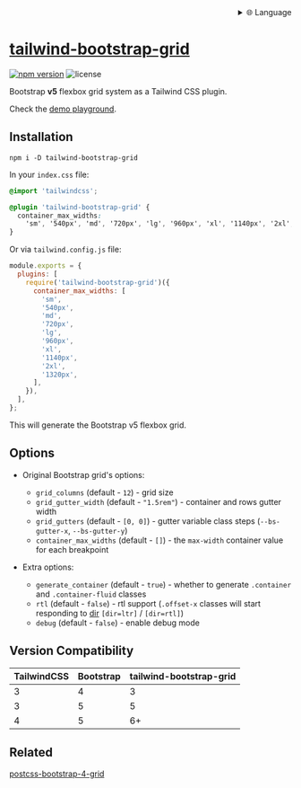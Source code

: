
<div align="right">
  <details>
    <summary >🌐 Language</summary>
    <div>
      <div align="center">
        <a href="https://openaitx.github.io/view.html?user=karolis-sh&project=tailwind-bootstrap-grid&lang=en">English</a>
        | <a href="https://openaitx.github.io/view.html?user=karolis-sh&project=tailwind-bootstrap-grid&lang=zh-CN">简体中文</a>
        | <a href="https://openaitx.github.io/view.html?user=karolis-sh&project=tailwind-bootstrap-grid&lang=zh-TW">繁體中文</a>
        | <a href="https://openaitx.github.io/view.html?user=karolis-sh&project=tailwind-bootstrap-grid&lang=ja">日本語</a>
        | <a href="https://openaitx.github.io/view.html?user=karolis-sh&project=tailwind-bootstrap-grid&lang=ko">한국어</a>
        | <a href="https://openaitx.github.io/view.html?user=karolis-sh&project=tailwind-bootstrap-grid&lang=hi">हिन्दी</a>
        | <a href="https://openaitx.github.io/view.html?user=karolis-sh&project=tailwind-bootstrap-grid&lang=th">ไทย</a>
        | <a href="https://openaitx.github.io/view.html?user=karolis-sh&project=tailwind-bootstrap-grid&lang=fr">Français</a>
        | <a href="https://openaitx.github.io/view.html?user=karolis-sh&project=tailwind-bootstrap-grid&lang=de">Deutsch</a>
        | <a href="https://openaitx.github.io/view.html?user=karolis-sh&project=tailwind-bootstrap-grid&lang=es">Español</a>
        | <a href="https://openaitx.github.io/view.html?user=karolis-sh&project=tailwind-bootstrap-grid&lang=it">Italiano</a>
        | <a href="https://openaitx.github.io/view.html?user=karolis-sh&project=tailwind-bootstrap-grid&lang=ru">Русский</a>
        | <a href="https://openaitx.github.io/view.html?user=karolis-sh&project=tailwind-bootstrap-grid&lang=pt">Português</a>
        | <a href="https://openaitx.github.io/view.html?user=karolis-sh&project=tailwind-bootstrap-grid&lang=nl">Nederlands</a>
        | <a href="https://openaitx.github.io/view.html?user=karolis-sh&project=tailwind-bootstrap-grid&lang=pl">Polski</a>
        | <a href="https://openaitx.github.io/view.html?user=karolis-sh&project=tailwind-bootstrap-grid&lang=ar">العربية</a>
        | <a href="https://openaitx.github.io/view.html?user=karolis-sh&project=tailwind-bootstrap-grid&lang=fa">فارسی</a>
        | <a href="https://openaitx.github.io/view.html?user=karolis-sh&project=tailwind-bootstrap-grid&lang=tr">Türkçe</a>
        | <a href="https://openaitx.github.io/view.html?user=karolis-sh&project=tailwind-bootstrap-grid&lang=vi">Tiếng Việt</a>
        | <a href="https://openaitx.github.io/view.html?user=karolis-sh&project=tailwind-bootstrap-grid&lang=id">Bahasa Indonesia</a>
        | <a href="https://openaitx.github.io/view.html?user=karolis-sh&project=tailwind-bootstrap-grid&lang=as">অসমীয়া</
      </div>
    </div>
  </details>
</div>

# tailwind-bootstrap-grid

[![npm version](https://img.shields.io/npm/v/tailwind-bootstrap-grid)](https://www.npmjs.com/package/tailwind-bootstrap-grid)
![license](https://img.shields.io/npm/l/tailwind-bootstrap-grid)

Bootstrap **v5** flexbox grid system as a Tailwind CSS plugin.

Check the [demo playground](https://tailwind-bootstrap-grid.netlify.app/).

## Installation

```shell
npm i -D tailwind-bootstrap-grid
```

In your `index.css` file:

```css
@import 'tailwindcss';

@plugin 'tailwind-bootstrap-grid' {
  container_max_widths:
    'sm', '540px', 'md', '720px', 'lg', '960px', 'xl', '1140px', '2xl', '1320px';
}
```

Or via `tailwind.config.js` file:

```js
module.exports = {
  plugins: [
    require('tailwind-bootstrap-grid')({
      container_max_widths: [
        'sm',
        '540px',
        'md',
        '720px',
        'lg',
        '960px',
        'xl',
        '1140px',
        '2xl',
        '1320px',
      ],
    }),
  ],
};
```

This will generate the Bootstrap v5 flexbox grid.

## Options

- Original Bootstrap grid's options:

  - `grid_columns` (default - `12`) - grid size
  - `grid_gutter_width` (default - `"1.5rem"`) - container and rows gutter width
  - `grid_gutters` (default - `[0, 0]`) - gutter variable class steps
    (`--bs-gutter-x`, `--bs-gutter-y`)
  - `container_max_widths` (default - `[]`) - the `max-width` container value for
    each breakpoint

- Extra options:
  - `generate_container` (default - `true`) - whether to generate `.container` and
    `.container-fluid` classes
  - `rtl` (default - `false`) - rtl support (`.offset-x` classes will start
    responding to [dir](https://www.w3schools.com/tags/att_global_dir.asp)
    `[dir=ltr]` / `[dir=rtl]`)
  - `debug` (default - `false`) - enable debug mode

## Version Compatibility

| TailwindCSS | Bootstrap | tailwind-bootstrap-grid |
| ----------- | --------- | ----------------------- |
| 3           | 4         | 3                       |
| 3           | 5         | 5                       |
| 4           | 5         | 6+                      |

## Related

[postcss-bootstrap-4-grid](https://github.com/johnwatkins0/postcss-bootstrap-4-grid)
